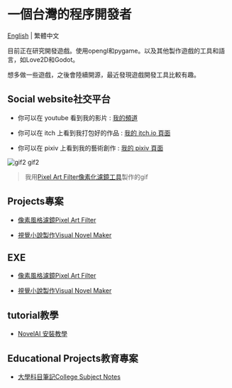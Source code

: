 # 一個台灣的程序開發者
[English](https://github.com/JingShing/JingShing/blob/main/README.md) | 繁體中文

目前正在研究開發遊戲。使用opengl和pygame。以及其他製作遊戲的工具和語言，如Love2D和Godot。

想多做一些遊戲，之後會陸續開源，最近發現遊戲開發工具比較有趣。

## Social website社交平台

* 你可以在 youtube 看到我的影片 : [我的頻道](https://www.youtube.com/channel/UC2cU-8zZmT8uXfjdTQqD7QQ)

* 你可以在 itch 上看到我打包好的作品 : [我的 itch.io 頁面](https://jingshing.itch.io/)

* 你可以在 pixiv 上看到我的藝術創作 : [我的 pixiv 頁面](https://www.pixiv.net/users/17213989)

![gif2 gif2](https://github.com/JingShing/Pixel-Art-transform-in-python/blob/main/sample/gif2.gif)
> 我用[Pixel Art Filter像素化濾鏡工具](https://jingshing.itch.io/pixel-art-filter)製作的gif

## Projects專案

* [像素風格濾鏡Pixel Art Filter](https://github.com/JingShing/Pixel-Art-transform-in-python)

* [視覺小說製作Visual Novel Maker](https://github.com/JingShing/Visual-Novel-Editor)

## EXE

* [像素風格濾鏡Pixel Art Filter](https://jingshing.itch.io/pixel-art-filter)

* [視覺小說製作Visual Novel Maker](https://github.com/JingShing/Visual-Novel-Editor)

## tutorial教學
* [NovelAI 安裝教學](https://github.com/JingShing/NovelAI-installation-tutorial)

## Educational Projects教育專案
* [大學科目筆記College Subject Notes](https://github.com/university-subject/.github/blob/main/profile/README.md)
